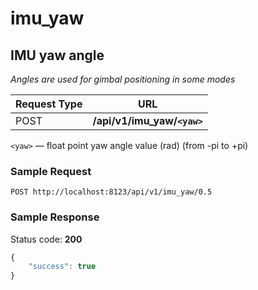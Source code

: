 imu_yaw
=====
IMU yaw angle
-----------------
*Angles are used for gimbal positioning in some modes*

Request Type | URL 
-------------|-----
POST | **/api/v1/imu_yaw/`<yaw>`**


`<yaw>` &mdash; float point yaw angle value (rad) (from -pi to +pi)

### Sample Request

```http
POST http://localhost:8123/api/v1/imu_yaw/0.5
```

### Sample Response

Status code: **200**

```javascript
{
    "success": true
}
```


